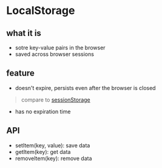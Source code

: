 # LocalStorage

## what it is

- sotre key-value pairs in the browser
- saved across browser sessions

## feature

- doesn't expire, persists even after the browser is closed

> compare to [sessionStorage](javascript-bom-sessionstorage.md)

- has no expiration time

## API

- setItem(key, value): save data
- getItem(key): get data
- removeItem(key): remove data